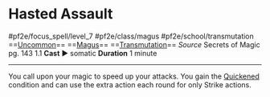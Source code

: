 # Hasted Assault
#pf2e/focus_spell/level_7 #pf2e/class/magus #pf2e/school/transmutation 
==[Uncommon](Uncommon.md)== ==[Magus](Magus.md)== ==[Transmutation](Transmutation.md)==
*Source* Secrets of Magic pg. 143 1.1
**Cast** ► somatic
**Duration** 1 minute

---
You call upon your magic to speed up your attacks. You gain the [Quickened](Quickened.md) condition and can use the extra action each round for only Strike actions.